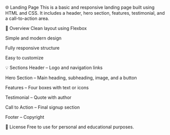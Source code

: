 🌐 Landing Page
This is a basic and responsive landing page built using HTML and CSS.
It includes a header, hero section, features, testimonial, and a call-to-action area.

📄 Overview
Clean layout using Flexbox

Simple and modern design

Fully responsive structure

Easy to customize

💡 Sections
Header – Logo and navigation links

Hero Section – Main heading, subheading, image, and a button

Features – Four boxes with text or icons

Testimonial – Quote with author

Call to Action – Final signup section

Footer – Copyright


📃 License
Free to use for personal and educational purposes.